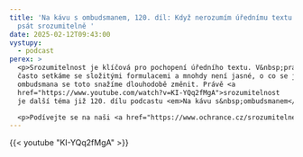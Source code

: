 ```yaml
---
title: 'Na kávu s ombudsmanem, 120. díl: Když nerozumím úřednímu textu aneb Jak
  psát srozumitelně '
date: 2025-02-12T09:43:00
vystupy:
  - podcast
perex: >
  <p>Srozumitelnost je klíčová pro pochopení úředního textu. V&nbsp;praxi se ale
  často setkáme se složitými formulacemi a mnohdy není jasné, o co se jedná. U
  ombudsmana se toto snažíme dlouhodobě změnit. Právě <a
  href="https://www.youtube.com/watch?v=KI-YQq2fMgA">srozumitelnost
  je další téma již 120. dílu podcastu <em>Na kávu s&nbsp;ombudsmanem</em></a>.</p>

  <p>Podívejte se na naši <a href="https://www.ochrance.cz/srozumitelne/">příručku srozumitelnosti</a>.</p>
---
```


{{< youtube "KI-YQq2fMgA" >}}
